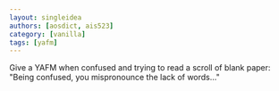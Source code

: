 ```yaml
---
layout: singleidea
authors: [aosdict, ais523]
category: [vanilla]
tags: [yafm]
---
```

Give a YAFM when confused and trying to read a scroll of blank paper: "Being confused, you mispronounce the lack of words..."
